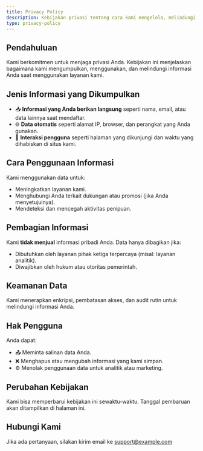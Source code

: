 ```yaml
---
title: Privacy Policy
description: Kebijakan privasi tentang cara kami mengelola, melindungi, dan menggunakan data pengguna.
type: privacy-policy
---
```


## Pendahuluan

Kami berkomitmen untuk menjaga privasi Anda. Kebijakan ini menjelaskan bagaimana kami mengumpulkan, menggunakan, dan melindungi informasi Anda saat menggunakan layanan kami.

## Jenis Informasi yang Dikumpulkan

- 📥 **Informasi yang Anda berikan langsung** seperti nama, email, atau data lainnya saat mendaftar.
- 🌐 **Data otomatis** seperti alamat IP, browser, dan perangkat yang Anda gunakan.
- 🧭 **Interaksi pengguna** seperti halaman yang dikunjungi dan waktu yang dihabiskan di situs kami.

## Cara Penggunaan Informasi

Kami menggunakan data untuk:

- Meningkatkan layanan kami.
- Menghubungi Anda terkait dukungan atau promosi (jika Anda menyetujuinya).
- Mendeteksi dan mencegah aktivitas penipuan.

## Pembagian Informasi

Kami **tidak menjual** informasi pribadi Anda. Data hanya dibagikan jika:

- Dibutuhkan oleh layanan pihak ketiga terpercaya (misal: layanan analitik).
- Diwajibkan oleh hukum atau otoritas pemerintah.

## Keamanan Data

Kami menerapkan enkripsi, pembatasan akses, dan audit rutin untuk melindungi informasi Anda.

## Hak Pengguna

Anda dapat:

- 📤 Meminta salinan data Anda.
- ❌ Menghapus atau mengubah informasi yang kami simpan.
- ⚙️ Menolak penggunaan data untuk analitik atau marketing.

## Perubahan Kebijakan

Kami bisa memperbarui kebijakan ini sewaktu-waktu. Tanggal pembaruan akan ditampilkan di halaman ini.

## Hubungi Kami

Jika ada pertanyaan, silakan kirim email ke [support@example.com](mailto:support@example.com)
